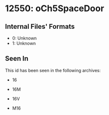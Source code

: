 # 12550: oCh5SpaceDoor

## Internal Files' Formats
- 0: Unknown
- 1: Unknown

## Seen In

This id has been seen in the following archives:  

- 16  

- 16M  

- 16V  

- M16  
